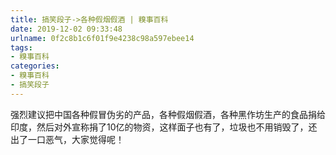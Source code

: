 ```yaml
---
title: 搞笑段子->各种假烟假酒 | 糗事百科
date: 2019-12-02 09:33:48
urlname: 0f2c8b1c6f01f9e4238c98a597ebee14
tags: 
- 糗事百科
categories:
- 糗事百科
- 搞笑段子
---
```

强烈建议把中国各种假冒伪劣的产品，各种假烟假酒，各种黑作坊生产的食品捐给印度，然后对外宣称捐了10亿的物资，这样面子也有了，垃圾也不用销毁了，还出了一口恶气，大家觉得呢！


